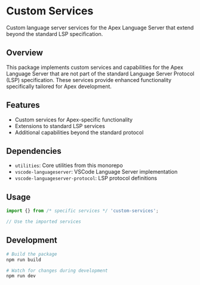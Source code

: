 # Custom Services

Custom language server services for the Apex Language Server that extend beyond the standard LSP specification.

## Overview

This package implements custom services and capabilities for the Apex Language Server that are not part of the standard Language Server Protocol (LSP) specification. These services provide enhanced functionality specifically tailored for Apex development.

## Features

- Custom services for Apex-specific functionality
- Extensions to standard LSP services
- Additional capabilities beyond the standard protocol

## Dependencies

- `utilities`: Core utilities from this monorepo
- `vscode-languageserver`: VSCode Language Server implementation
- `vscode-languageserver-protocol`: LSP protocol definitions

## Usage

```typescript
import {} from /* specific services */ 'custom-services';

// Use the imported services
```

## Development

```bash
# Build the package
npm run build

# Watch for changes during development
npm run dev
```
